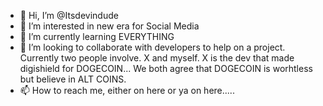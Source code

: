 - 👋 Hi, I’m @Itsdevindude
- 👀 I’m interested in new era for Social Media
- 🌱 I’m currently learning EVERYTHING
- 💞️ I’m looking to collaborate with developers to help on a project.  Currently two people involve.  X and myself.  X is the dev that made digishield for DOGECOIN...  We both agree that DOGECOIN is worhtless but believe in ALT COINS.
- 📫 How to reach me, either on here or ya on here.....

<!---
Itsdevindude/Itsdevindude is a ✨ special ✨ repository because its `README.md` (this file) appears on your GitHub profile.
You can click the Preview link to take a look at your changes.
--->
